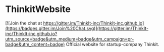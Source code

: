 # ThinkitWebsite

[![Join the chat at https://gitter.im/ThinkIt-inc/ThinkIt-inc.github.io](https://badges.gitter.im/Join%20Chat.svg)](https://gitter.im/ThinkIt-inc/ThinkIt-inc.github.io?utm_source=badge&utm_medium=badge&utm_campaign=pr-badge&utm_content=badge)
Official website for startup-company Thinkit.
